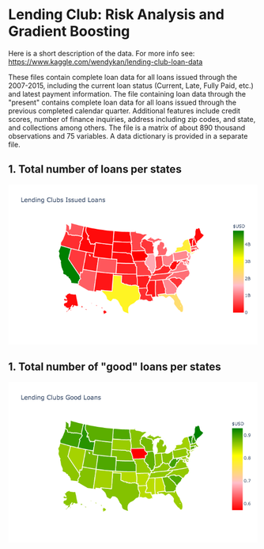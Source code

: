 # Lending Club: Risk Analysis and Gradient Boosting


Here is a short description of the data. For more info see: https://www.kaggle.com/wendykan/lending-club-loan-data

These files contain complete loan data for all loans issued through the 2007-2015, including the current loan status (Current, Late, Fully Paid, etc.) and latest payment information. The file containing loan data through the "present" contains complete loan data for all loans issued through the previous completed calendar quarter. Additional features include credit scores, number of finance inquiries, address including zip codes, and state, and collections among others. The file is a matrix of about 890 thousand observations and 75 variables. A data dictionary is provided in a separate file.

## 1. Total number of loans per states
![Total number of loans](https://github.com/Mahmood-Hoseini/Lending-Club-Risk-Analysis-and-Gradient-Boosting/blob/master/total-loans-US-map.png)

## 1. Total number of "good" loans per states
![Total number of good loans](https://github.com/Mahmood-Hoseini/Lending-Club-Risk-Analysis-and-Gradient-Boosting/blob/master/good-loans-US-map.png)
